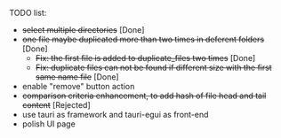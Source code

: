
TODO list:
- ~~select multiple directories~~ [Done]
- ~~one file maybe duplicated more than two times in deferent folders~~ [Done]
    - ~~Fix: the first file is added to duplicate_files two times~~ [Done]
    - ~~Fix: duplicate files can not be found if different size with the first same name file~~ [Done]
- enable "remove" button action
- ~~comparison criteria enhancement, to add hash of file head and tail content~~ [Rejected]
- use tauri as framework and tauri-egui as front-end
- polish UI page
